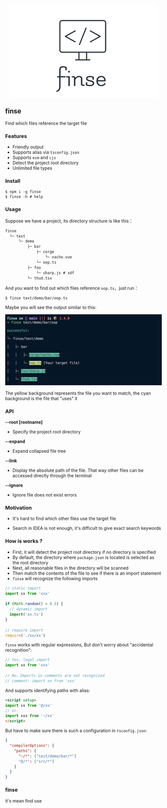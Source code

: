<p align="center">
  <img src="./logo.svg" height=300/>  
</p>

## finse

Find which files reference the target file

### Features

* Friendly output
* Supports alias via `tsconfig.json`
* Supports `esm` and `cjs`
* Detect the project root directory
* Unlimited file types

### Install

```shell
$ npm i -g finse
$ finse -h # help
```

### Usage

Suppose we have a project, its directory structure is like this：

```txt
finse
  └─ test
      └─ demo
          ├─ bar
              ├─ corge
                  └─ nacho.vue
              └─ oop.ts
          ├─ foo
              └─ sharp.js # sdf
          └─ thud.tsx
```

And you want to find out which files reference `oop.ts`，just run：

```shell
$ finse text/demo/bar/oop.ts
```

Maybe you will see the output similar to this:

<p align="center">
  <img src="./img/usage.png" />
</p>

The yellow background represents the file you want to match, the cyan background is the file that "uses" it

### API

**--root [rootname]**

* Specify the project root directory

**--expand**

* Expand collapsed file tree

**--link**

* Display the absolute path of the file. That way other files can be accessed directly through the terminal

**--ignore**

* Ignore file does not exist errors

### Motivation

* It's hard to find which other files use the target file

* Search in IDEA is not enough, it's difficult to give exact search keywords

### How is works ?

* First, it will detect the project root directory if no directory is specified
* By default, the directory where `package.json` is located is selected as the root directory
* Next, all reasonable files in the directory will be scanned
* Then match the contents of the file to see if there is an import statement
* `finse` will recognize the following imports

```js
// static import
import xx from 'xxx'

if (Math.random() > 0.5) {
  // dynamic import
  import('xx.ts')
}

// require import
require('./xx/xx')
```

`finse` works with regular expressions, But don't worry about "accidental recognition":

```js
// Yes, legal import
import xx from 'xxx'

// No，Imports in comments are not recognized
// comment: import xx from 'xxx'
```

And supports identifying paths with alias:

```html
<script setup>
import xx from '@/xx'
// or:
import xxx from '~/xx'
</script>
```

But have to make sure there is such a configuration in `tsconfig.json`:

```json
{
  "compilerOptions": {
    "paths": {
      "~/*": ["test/demo/bar/*"]
      "@/*": ["src/*"]
    }
  }
}
```

### finse

it's mean find use